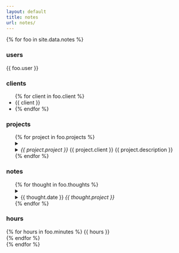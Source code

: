 ```yaml
---
layout: default
title: notes
url: notes/
---
```

{% for foo in site.data.notes %}  
<div class="fl">
   <h3>users</h3>  
   {{ foo.user }}  
</div>   
<div class="fr">
   <h3>clients</h3>  
   <ul>
   {% for client in foo.client %}
   <li>{{ client }}<li>    
   {% endfor %}     
   </ul>   
</div>   
<div>
   <h3>projects</h3>  
   <ul>
   {% for project in foo.projects %}  
   <details>   
      <summary>   
         <li><i>{{ project.project }} </i>{{ project.client }}<span class='date'> {{ project.description }}</span></li>      
      </summary>   
      {% for todo in project.todo %}  
      <li>{{ todo }}</li>  
      {% endfor %}     
   </details>  
   {% endfor %}  
   </ul>   
</div>   
<div>   
   <h3>notes</h3>  
   <ul>
   {% for thought in foo.thoughts %}  
   <details>
      <summary>
         <li>{{ thought.date }}<i> {{ thought.project }}</i></li>  
      </summary>
      <li>{{ thought.note }}</li>  
      <br>    
   </details>   
   {% endfor %}  
   </ul>
</div>   
<div>   
   <h3>hours</h3>  
   {% for hours in foo.minutes %}  
   {{ hours }}   
   <br>  
   {% endfor %}
</div>   
{% endfor %}
